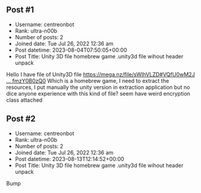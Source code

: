 ## Post #1
- Username: centreonbot
- Rank: ultra-n00b
- Number of posts: 2
- Joined date: Tue Jul 26, 2022 12:36 am
- Post datetime: 2023-08-04T07:50:05+00:00
- Post Title: Unity 3D file homebrew game .unity3d file wihout header unpack

Hello I have file of Unity3D file [https://mega.nz/file/sWIhVLZD#VQfU0wM2J ... fmzY0B0zQ0](https://mega.nz/file/sWIhVLZD#VQfU0wM2JwvjtDKsL2s9rJmn_I7l4i9N-fmzY0B0zQ0)
Which is a homebrew game, I  need to extract the resources, I put manually the unity version in extraction application but no dice
anyone experience with this kind of file? seem have weird encryption class attached
## Post #2
- Username: centreonbot
- Rank: ultra-n00b
- Number of posts: 2
- Joined date: Tue Jul 26, 2022 12:36 am
- Post datetime: 2023-08-13T12:14:52+00:00
- Post Title: Unity 3D file homebrew game .unity3d file wihout header unpack

Bump

